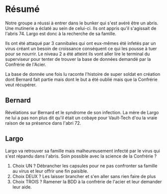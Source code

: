 # Résumé

Notre groupe a réussi à entrer dans le bunker qui s'est avéré être un abris. Une mutinerie a éclaté au sein de celui-ci. Ils ont appris qu'il s'agissait de l'abris 74. Largo est donc à la recherche de sa famille.

Ils ont été attaqué par 3 cannibales qui ont eux-mêmes été infetés par un virus créant un besoin de croissance conséquent ce qui les pousse à tuer pour se nourrir. Le niveau 2 a été atteint ils vont aller lire le terminal du superviseur pour tenter de trouver la base de données demandé par la Confrérie de l'Acier.

La base de donnée une fois lu raconte l'histoire de super soldat en création dont Bernard fait partie mais dont le but a été oublié mais que la Confrérie veut récupérer.

## Bernard

Révélations sur Bernard et le syndrome de son infection. La mère de Largo ne lui a pas non plus dit qu'il était un cobaye pour Vault-Tech d'ou la vraie raison de sa présence dans l'abri 72.

## Largo

Largo va retrouver sa famille mais malheureusement infecté par le virus qui s'est répandu dans l'abris. Soin possible avec la science de la Confrérie ?

1. Choix UN ?
    Débrancher les capsules pour ne pas confronter sa famille au virus et leur offrir une fin paisible.
2. Choix DEUX ?
    Les laisser brancher et s'en aller sans rien faire de plus
3. Choix TROIS ?
    Ramener la BDD à la confrérie de l'acier et leur demander leur aide.
